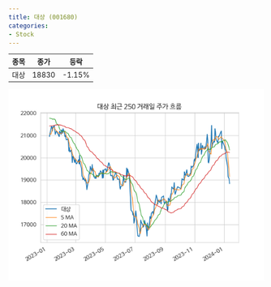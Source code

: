 ```yaml
---
title: 대상 (001680)
categories:
- Stock
---
```


|종목|종가|등락|
|----|----|----|
|대상|18830|-1.15%|

<!-- more -->

![001680](/assets/images/stock/001680.png)